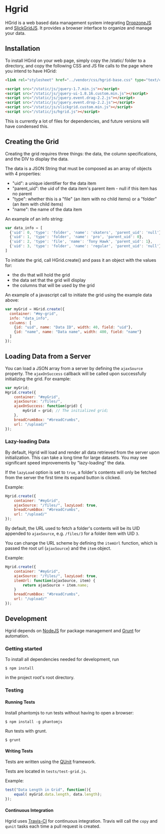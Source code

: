 # Hgrid

HGrid is a web based data management system integrating [DropzoneJS](http://www.dropzonejs.com/) and [SlickGridJS](https://github.com/mleibman/SlickGrid). It provides a browser interface to organize and manage your data.

## Installation

To install HGrid on your web page, simply copy the /static/ folder to a directory, and copy the following CSS and JS file calls to the page where you intend to have HGrid:
``` html
<link rel="stylesheet" href="../vendor/css/hgrid-base.css" type="text/css" />

<script src="/static/js/jquery-1.7.min.js"></script>
<script src="/static/js/jquery-ui-1.8.16.custom.min.js"></script>
<script src="/static/js/jquery.event.drag-2.2.js"></script>
<script src="/static/js/jquery.event.drop-2.2.js"></script>
<script src="/static/js/slickgrid.custom.min.js"></script>
<script src="/static/js/hgrid.js"></script>
```
This is currently a lot of files for dependencies, and future versions will have condensed this.

## Creating the Grid

Creating the grid requires three things: the data, the column specifications, and the DIV to display the data.

The data is a JSON String that must be composed as an array of objects with 4 properties: 

* "uid": a unique identifier for the data item
* "parent_uid": the uid of the data item's parent item - null if this item has no parent
* "type": whether this is a "file" (an item with no child items) or a "folder" (an item with child items)
* "name": the name of the data item

An example of an info string:
```js
var data_info = [
  {'uid': 0, 'type': 'folder', 'name': 'skaters', 'parent_uid': 'null'},
  {'uid': 1, 'type': 'folder', 'name': 'pro', 'parent_uid': 0},
  {'uid': 2, 'type': 'file', 'name': 'Tony Hawk', 'parent_uid': 1},
  {'uid': 3, 'type': 'folder', 'name': 'regular', 'parent_uid': 'null'}
]
```        
To initiate the grid, call HGrid.create() and pass it an object with the values for:

* the div that will hold the grid
* the data set that the grid will display
* the columns that will be used by the grid

An example of a javascript call to initiate the grid using the example data above:
```js
var myGrid = HGrid.create({
  container: "#my-grid",
  info: "data_info",
  columns: [
    {id: "uid", name: "Data ID", width: 40, field: "uid"},
    {id: "name", name: "Data name", width: 400, field: "name"}
  ]
});
```

## Loading Data from a Server

You can load a JSON array from a server by defining the `ajaxSource` property. The `ajaxOnSuccess` callback will be called upon successfully initializing the grid. For example:

```js
var myGrid;
Hgrid.create({
    container: "#myGrid",
    ajaxSource: "/files/",
    ajaxOnSuccess: function(grid) {
        myGrid = grid; // The initialized grid;
    },
    breadCrumbBox: "#breadCrumbs",
    url: "/upload/"
});
```

### Lazy-loading Data

By default, Hgrid will load and render all data retrieved from the server upon initialization. This can take a long time for large datasets. You may see significant speed improvements by "lazy-loading" the data.

If the `lazyLoad` option is set to `true`, a folder's contents will only be fetched from the server the first time its expand button is clicked.

Example:

```js
Hgrid.create({
    container: "#myGrid",
    ajaxSource: "/files/", lazyLoad: true,
    breadCrumbBox: "#breadCrumbs",
    url: "/upload/"
});
```

By default, the URL used to fetch a folder's contents will be its UID appended to `ajaxSource`, e.g. `/files/3` for a folder item with UID `3`.

You can change the URL scheme by defining the `itemUrl` function, which is passed the root url (`ajaxSource`) and the `item` object.

Example:

```js
Hgrid.create({
    container: "#myGrid",
    ajaxSource: "/files/", lazyLoad: true,
    itemUrl: function(ajaxSource, item) {
        return ajaxSource + item.name;
    }
    breadCrumbBox: "#breadCrumbs",
    url: "/upload/"
});
```


## Development

Hgrid depends on [NodeJS](http://nodejs.org/) for package management and [Grunt](http://gruntjs.com/) for automation.

### Getting started 

To install all dependencies needed for development, run

    $ npm install

in the project root's root directory.

### Testing

#### Running Tests

Install phantomjs to run tests without having to open a browser:

    $ npm install -g phantomjs

Run tests with grunt.

    $ grunt

#### Writing Tests

Tests are written using the [QUnit](http://qunitjs.com/) framework.

Tests are located in `tests/test-grid.js`.

Example:

```js
test("Data Length in Grid", function(){
    equal( myGrid.data.length, data.length);
});
```

#### Continuous Integration

Hgrid uses [Travis-CI](http://travis-ci.org) for continuous integration. Travis will call the `copy` and `qunit` tasks each time a pull request is created.

